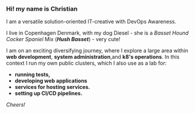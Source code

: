 ### Hi! my name is Christian
I am a versatile solution-oriented IT-creative with DevOps Awareness.

I live in Copenhagen Denmark, with my dog Diesel - she is a _Basset Hound Cocker Spaniel_ Mix (***Hush Basset***) - very cute!

I am on an exciting diversifying journey, where I explore a large area within **web development**, **system administration**,and **k8's operations**. In this context I run my own public clusters, which I also use as a lab for:
- **running tests,**
- **developing web applications**
- **services for hosting services.**
- **setting up CI/CD pipelines.**

*Cheers!*

<!--
**Christian-Rau/Christian-Rau** is a ✨ _special_ ✨ repository because its `README.md` (this file) appears on your GitHub profile.

Here are some ideas to get you started:

- 🔭 I’m currently working on ...
- 🌱 I’m currently learning ...
- 👯 I’m looking to collaborate on ...
- 🤔 I’m looking for help with ...
- 💬 Ask me about ...
- 📫 How to reach me: ...
- 😄 Pronouns: ...
- ⚡ Fun fact: ...
-->
